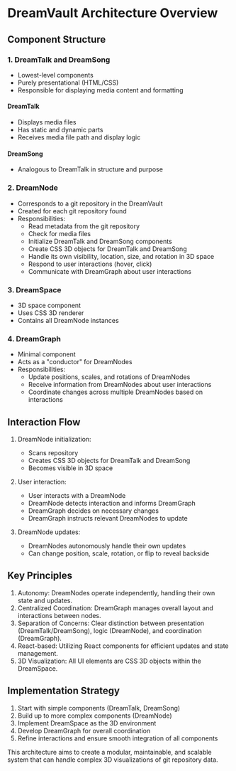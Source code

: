 # DreamVault Architecture Overview

## Component Structure

### 1. DreamTalk and DreamSong
- Lowest-level components
- Purely presentational (HTML/CSS)
- Responsible for displaying media content and formatting

#### DreamTalk
- Displays media files
- Has static and dynamic parts
- Receives media file path and display logic

#### DreamSong
- Analogous to DreamTalk in structure and purpose

### 2. DreamNode
- Corresponds to a git repository in the DreamVault
- Created for each git repository found
- Responsibilities:
  - Read metadata from the git repository
  - Check for media files
  - Initialize DreamTalk and DreamSong components
  - Create CSS 3D objects for DreamTalk and DreamSong
  - Handle its own visibility, location, size, and rotation in 3D space
  - Respond to user interactions (hover, click)
  - Communicate with DreamGraph about user interactions

### 3. DreamSpace
- 3D space component
- Uses CSS 3D renderer
- Contains all DreamNode instances

### 4. DreamGraph
- Minimal component
- Acts as a "conductor" for DreamNodes
- Responsibilities:
  - Update positions, scales, and rotations of DreamNodes
  - Receive information from DreamNodes about user interactions
  - Coordinate changes across multiple DreamNodes based on interactions

## Interaction Flow

1. DreamNode initialization:
   - Scans repository
   - Creates CSS 3D objects for DreamTalk and DreamSong
   - Becomes visible in 3D space

2. User interaction:
   - User interacts with a DreamNode
   - DreamNode detects interaction and informs DreamGraph
   - DreamGraph decides on necessary changes
   - DreamGraph instructs relevant DreamNodes to update

3. DreamNode updates:
   - DreamNodes autonomously handle their own updates
   - Can change position, scale, rotation, or flip to reveal backside

## Key Principles

1. Autonomy: DreamNodes operate independently, handling their own state and updates.
2. Centralized Coordination: DreamGraph manages overall layout and interactions between nodes.
3. Separation of Concerns: Clear distinction between presentation (DreamTalk/DreamSong), logic (DreamNode), and coordination (DreamGraph).
4. React-based: Utilizing React components for efficient updates and state management.
5. 3D Visualization: All UI elements are CSS 3D objects within the DreamSpace.

## Implementation Strategy

1. Start with simple components (DreamTalk, DreamSong)
2. Build up to more complex components (DreamNode)
3. Implement DreamSpace as the 3D environment
4. Develop DreamGraph for overall coordination
5. Refine interactions and ensure smooth integration of all components

This architecture aims to create a modular, maintainable, and scalable system that can handle complex 3D visualizations of git repository data.
